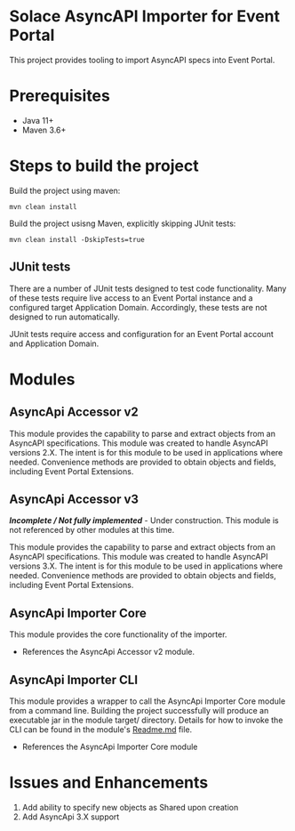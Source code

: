 # Solace AsyncAPI Importer for Event Portal
This project provides tooling to import AsyncAPI specs into Event Portal. 

# Prerequisites
- Java 11+
- Maven 3.6+

# Steps to build the project
Build the project using maven:

`mvn clean install`

Build the project usisng Maven, explicitly skipping JUnit tests:

`mvn clean install -DskipTests=true`

## JUnit tests
There are a number of JUnit tests designed to test code functionality. Many of these tests require live access to an Event Portal instance and a configured target Application Domain. Accordingly, these tests are not designed to run automatically.

JUnit tests require access and configuration for an Event Portal account and Application Domain.

# Modules

## AsyncApi Accessor v2
This module provides the capability to parse and extract objects from an AsyncAPI specifications.
This module was created to handle AsyncAPI versions 2.X. The intent is for this module to be used in
applications where needed. Convenience methods are provided to obtain objects and fields, including Event Portal Extensions.

## AsyncApi Accessor v3
***Incomplete / Not fully implemented*** - Under construction. This module is not referenced by other modules at this time.

This module provides the capability to parse and extract objects from an AsyncAPI specifications.
This module was created to handle AsyncAPI versions 3.X. The intent is for this module to be used in
applications where needed. Convenience methods are provided to obtain objects and fields, including Event Portal Extensions.

## AsyncApi Importer Core
This module provides the core functionality of the importer.
- References the AsyncApi Accessor v2 module.

## AsyncApi Importer CLI
This module provides a wrapper to call the AsyncApi Importer Core module from a command line. Building the project successfully will produce an executable jar in the module target/ directory.
Details for how to invoke the CLI can be found in the module's
[Readme.md](https://github.com/dennis-brinley/sol-ep-asyncapi-importer/blob/main/asyncapi-importer-cli/Readme.md) file.
- References the AsyncApi Importer Core module

# Issues and Enhancements
1. Add ability to specify new objects as Shared upon creation
2. Add AsyncApi 3.X support
